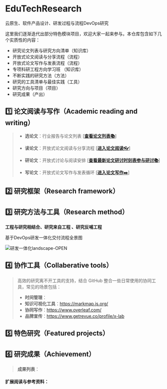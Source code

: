 # EduTechResearch
云原生、软件产品设计、研发过程与流程DevOps研究

这里我们逐渐迭代出部分特色模块项目，欢迎大家一起来参与。本仓库包含如下几个实质性的内容：
- 研究论文列表与研究方向清单（知识库）
- 开放式论文阅读与分享流程（流程）
- 开放式论文写作与发表流程（流程）
- 专项科研工程方向学习班 （知识库）
- 不断实践的研究方法（方法）
- 研究的工具清单与最佳实践（工具）
- 研究方向与项目（项目）
- 研究成果（产出）

## 1️⃣ **论文阅读与写作（Academic reading and writing）**

> - **选论文**：行业报告与论文列表 [[**查看论文列表📚**](https://github.com/OpenEduTech/EduTechResearch/blob/main/PaperList.md)]
> - **读论文**：开放式论文阅读与分享流程 [[**进入论文阅读👓**]( "论文阅读")]
> - **研论文**：开放式讨论与阅读安排 [[**查看最新论文研讨时刻表参与研讨📚**](https://github.com/OpenEduTech/EduTechResearch/blob/main/agenda/%F0%9F%8D%812022-2023-Autumn-Term-DevOps-Seminar.md)]
>
> - **写论文**：开放式论文写作与发表循环 [[**进入论文写作✒️**]( "论文写作")]

## 2️⃣ **研究框架（Research framework）**


## 3️⃣ **研究方法与工具（Research method）**

  **工程与研究相结合、研究来自工程 、研究反哺工程**

  基于DevOps研发一体化交付流程全景图

 ![研发一体化landscape-OPEN](https://user-images.githubusercontent.com/31360564/189612763-c05617f8-19e9-478a-8f9f-b710ba76800c.jpg)


## 4️⃣ **协作工具（Collaberative tools）**

> 高效的研究离不开工具的支持，结合 GitHub 整合一些日常使用的协同工具，常见的场景包括：
> - **时间管理**：
> - **知识可视化工具**：https://markmap.js.org/
> - **协同写作**：https://www.overleaf.com/
> - **品牌宣传**：https://www.getrevue.co/profile/x-lab

## 5️⃣ **特色研究（Featured projects）**


## 6️⃣ **研究成果（Achievement）**

> **成果列表**：

#### 扩展阅读与参考资料：
